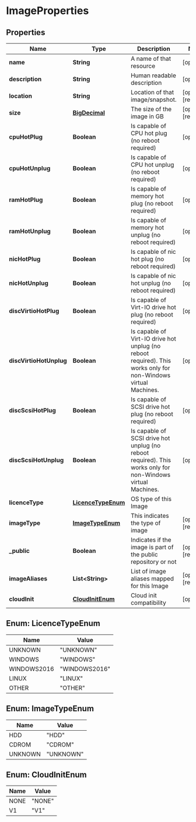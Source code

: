 

# ImageProperties

## Properties

| Name | Type | Description | Notes |
| ------------ | ------------- | ------------- | ------------- |
| **name** | **String** | A name of that resource |  [optional] |
| **description** | **String** | Human readable description |  [optional] |
| **location** | **String** | Location of that image/snapshot.  |  [optional] [readonly] |
| **size** | [**BigDecimal**](BigDecimal.md) | The size of the image in GB |  [optional] [readonly] |
| **cpuHotPlug** | **Boolean** | Is capable of CPU hot plug (no reboot required) |  [optional] |
| **cpuHotUnplug** | **Boolean** | Is capable of CPU hot unplug (no reboot required) |  [optional] |
| **ramHotPlug** | **Boolean** | Is capable of memory hot plug (no reboot required) |  [optional] |
| **ramHotUnplug** | **Boolean** | Is capable of memory hot unplug (no reboot required) |  [optional] |
| **nicHotPlug** | **Boolean** | Is capable of nic hot plug (no reboot required) |  [optional] |
| **nicHotUnplug** | **Boolean** | Is capable of nic hot unplug (no reboot required) |  [optional] |
| **discVirtioHotPlug** | **Boolean** | Is capable of Virt-IO drive hot plug (no reboot required) |  [optional] |
| **discVirtioHotUnplug** | **Boolean** | Is capable of Virt-IO drive hot unplug (no reboot required). This works only for non-Windows virtual Machines. |  [optional] |
| **discScsiHotPlug** | **Boolean** | Is capable of SCSI drive hot plug (no reboot required) |  [optional] |
| **discScsiHotUnplug** | **Boolean** | Is capable of SCSI drive hot unplug (no reboot required). This works only for non-Windows virtual Machines. |  [optional] |
| **licenceType** | [**LicenceTypeEnum**](#LicenceTypeEnum) | OS type of this Image |  |
| **imageType** | [**ImageTypeEnum**](#ImageTypeEnum) | This indicates the type of image |  [optional] [readonly] |
| **_public** | **Boolean** | Indicates if the image is part of the public repository or not |  [optional] [readonly] |
| **imageAliases** | **List&lt;String&gt;** | List of image aliases mapped for this Image |  [optional] [readonly] |
| **cloudInit** | [**CloudInitEnum**](#CloudInitEnum) | Cloud init compatibility |  [optional] |



## Enum: LicenceTypeEnum

| Name | Value |
| ---- | -----
| UNKNOWN | &quot;UNKNOWN&quot; |
| WINDOWS | &quot;WINDOWS&quot; |
| WINDOWS2016 | &quot;WINDOWS2016&quot; |
| LINUX | &quot;LINUX&quot; |
| OTHER | &quot;OTHER&quot; |



## Enum: ImageTypeEnum

| Name | Value |
| ---- | -----
| HDD | &quot;HDD&quot; |
| CDROM | &quot;CDROM&quot; |
| UNKNOWN | &quot;UNKNOWN&quot; |



## Enum: CloudInitEnum

| Name | Value |
| ---- | -----
| NONE | &quot;NONE&quot; |
| V1 | &quot;V1&quot; |


